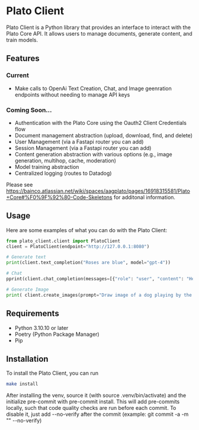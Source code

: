 # Plato Client
Plato Client is a Python library that provides an interface to interact with the Plato Core API. It allows users to manage documents, generate content, and train models.

## Features
### Current
- Make calls to OpenAi Text Creation, Chat, and Image geenration endpoints without needing to manage API keys

### Coming Soon...
- Authentication with the Plato Core using the Oauth2 Client Credentials flow
- Document management abstraction (upload, download, find, and delete)
- User Management (via a Fastapi router you can add)
- Session Management (via a Fastapi router you can add)
- Content generation abstraction with various options (e.g., image generation, multihop, cache, moderation)
- Model training abstraction
- Centralized logging (routes to Datadog)

Please see https://bainco.atlassian.net/wiki/spaces/aagplato/pages/16918315581/Plato+Core#%F0%9F%92%80-Code-Skeletons for additonal information.

## Usage

Here are some examples of what you can do with the Plato Client:


```python
from plato_client.client import PlatoClient
client = PlatoClient(endpoint="http://127.0.0.1:8080")

# Generate text
print(client.text_completion("Roses are blue", model="gpt-4"))

# Chat
pprint(client.chat_completion(messages=[{"role": "user", "content": "Hello!"}]))

# Generate Image
print( client.create_images(prompt="Draw image of a dog playing by the pool", n=2, size="512x512"))
````

## Requirements
- Python 3.10.10 or later
- Poetry (Python Package Manager)
- Pip


## Installation
To install the Plato Client, you can run

```bash
make install
```

After installing the venv, source it (with source .venv/bin/activate) and the initialize pre-commit with pre-commit install. This will add pre-commits locally, such that code quality checks are run before each commit. To disable it, just add --no-verify after the commit (example: git commit -a -m "<commit-message>" --no-verify)